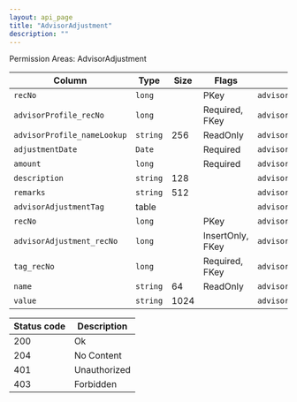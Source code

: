 ```yaml
---
layout: api_page
title: "AdvisorAdjustment"
description: ""
---
```




Permission Areas: AdvisorAdjustment

| Column | Type | Size | Flags | Table | Description |
| ------ | ---- | ---- | ----- | ----- | ----------- |
| `recNo` | `long` |  | PKey | `advisorAdjustment` | 
| `advisorProfile_recNo` | `long` |  | Required, FKey | `advisorAdjustment` | 
| `advisorProfile_nameLookup` | `string` | 256 | ReadOnly | `advisorAdjustment` | 
| `adjustmentDate` | `Date` |  | Required | `advisorAdjustment` | 
| `amount` | `long` |  | Required | `advisorAdjustment` | 
| `description` | `string` | 128 |  | `advisorAdjustment` | 
| `remarks` | `string` | 512 |  | `advisorAdjustment` | 
| `advisorAdjustmentTag ` | table |  |  | `advisorAdjustment` | 
| `recNo` | `long` |  | PKey | `advisorAdjustmentTag` | 
| `advisorAdjustment_recNo` | `long` |  | InsertOnly, FKey | `advisorAdjustmentTag` | 
| `tag_recNo` | `long` |  | Required, FKey | `advisorAdjustmentTag` | 
| `name` | `string` | 64 | ReadOnly | `advisorAdjustmentTag` | 
| `value` | `string` | 1024 |  | `advisorAdjustmentTag` | 

| Status code | Description |
| ----------- | ----------- |
| 200 | Ok |
| 204 | No Content |
| 401 | Unauthorized |
| 403 | Forbidden |


